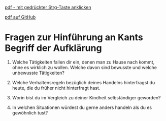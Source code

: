 [pdf - mit gedrückter Strg-Taste anklicken](HOs/HO_Kant_Fragen-zur-Aufklaerung_2SpS.pdf)

[pdf auf GitHub](https://github.com/DorKeinath/Ethik-Kurs/blob/master/HOs/HO_Kant_Fragen-zur-Aufklaerung_2SpS.pdf)

# Fragen zur Hinführung an Kants Begriff der Aufklärung

1. Welche Tätigkeiten fallen dir ein, denen man zu Hause nach kommt, ohne es wirklich zu wollen. Welche davon sind bewusste und welche unbewusste Tätigkeiten? <!-- Zimmer aufräumen, Haushalt, beim Betreten des Hauses Jacke und Schuhe ausziehen, Handy checken -->
2. Welche Verhaltensregeln bezüglich deines Handelns hinterfragst du heute, die du früher nicht hinterfragt hast. <!-- Kirchgang, Höflichgkeit aus Gründen des höheren Alters -->

3. Worin bist du im Vergleich zu deiner Kindheit selbständiger geworden? <!-- Sich anziehen, Entscheidungen der Lebensweise, Heft einkaufen, Termine planen, Mopedfahren, Kochen,... -->

4. In welchen Situationen würdest du gerne anders handeln als du es gewöhnlich tust? <!-- Im Streiten gemein sein, sich ablenken lassen -->
